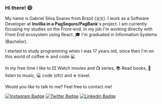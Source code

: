 <!--
**gabrielgyns/gabrielgyns** is a ✨ _special_ ✨ repository because its `README.md` (this file) appears on your GitHub profile.

Here are some ideas to get you started:

- 🔭 I’m currently working on ...
- 🌱 I’m currently learning ...
- 👯 I’m looking to collaborate on ...
- 🤔 I’m looking for help with ...
- 💬 Ask me about ...
- 📫 How to reach me: ...
- 😄 Pronouns: ...
- ⚡ Fun fact: ...
-->

### Hi there! 😄

My name is Gabriel Silva Soares from Brazil (🇧🇷). I work as a Software Developer at **Invillia in a PagSeguro/PagBank**'s project. I am currently focusing my studies on the Front-end. In my job I'm working directly with Front End ecosystem using React.
🎓 I'm graduated in Information Systems (Bachelor).

I started to study programming when I was 17 years old, since then I'm on this world of coffee ☕ and code 💻.

In my free time I like to 🎞️ Watch movies and 📺 series, 📚 Read books, 🎵 listen to music, 💻 code (ofc) and ✈️ travel.

Would you like to talk to me? Feel free to contact me!

[![Instagram Badge](https://img.shields.io/badge/Instagram-brown?logo=instagram&style=flat-square&logoColor=white&link=https://instagram.com/gs.slva)](https://instagram.com/gs.slva)
[![Twitter Badge](https://img.shields.io/badge/-Twitter-1ca0f1?style=flat-square&labelColor=1ca0f1&logo=twitter&logoColor=white&link=https://twitter.com/gabrielgyns)](https://twitter.com/gabrielgyns)
[![Linkedin Badge](https://img.shields.io/badge/-LinkedIn-blue?style=flat-square&logo=Linkedin&logoColor=white&link=https://www.linkedin.com/in/gabrielgyns)](https://www.linkedin.com/in/gabrielgyns)

